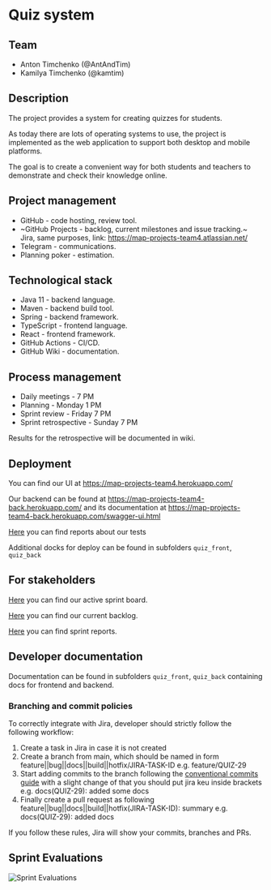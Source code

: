 # Quiz system

## Team

- Anton Timchenko (@AntAndTim)
- Kamilya Timchenko (@kamtim)

## Description

The project provides a system for creating quizzes for students.

As today there are lots of operating systems to use, the project is implemented as the web application to support both desktop and mobile platforms.

The goal is to create a convenient way for both students and teachers to demonstrate and check their knowledge online.

## Project management

- GitHub - code hosting, review tool.
- ~GitHub Projects - backlog, current milestones and issue tracking.~ Jira, same purposes, link: https://map-projects-team4.atlassian.net/
- Telegram - communications.
- Planning poker - estimation.

## Technological stack

- Java 11 - backend language.
- Maven - backend build tool.
- Spring - backend framework.
- TypeScript - frontend language.
- React - frontend framework.
- GitHub Actions - CI/CD.
- GitHub Wiki - documentation.

## Process management

- Daily meetings - 7 PM
- Planning - Monday 1 PM
- Sprint review - Friday 7 PM
- Sprint retrospective - Sunday 7 PM

Results for the retrospective will be documented in wiki.

## Deployment

You can find our UI at https://map-projects-team4.herokuapp.com/

Our backend can be found at https://map-projects-team4-back.herokuapp.com/ and its documentation at https://map-projects-team4-back.herokuapp.com/swagger-ui.html

[Here](https://antandtim.me/map-projects-team4) you can find reports about our tests

Additional docks for deploy can be found in subfolders `quiz_front`, `quiz_back`

## For stakeholders

[Here](https://map-projects-team4.atlassian.net/secure/RapidBoard.jspa?rapidView=1&projectKey=QUIZ&atlOrigin=eyJpIjoiMThkMzE5YWZhYzRhNGU2NTgzNDM4MGM1MmY4ZDg1NDAiLCJwIjoiaiJ9) you can find our active sprint board.

[Here](https://map-projects-team4.atlassian.net/secure/RapidBoard.jspa?projectKey=QUIZ&rapidView=1&view=planning.nodetail&atlOrigin=eyJpIjoiZmVkNmM3ODk3Mjg1NGY1MWJkMTZiYjEyOTgxNzk0ZDUiLCJwIjoiaiJ9) you can find our current backlog.

[Here](https://map-projects-team4.atlassian.net/secure/RapidBoard.jspa?rapidView=1&projectKey=QUIZ&view=reporting&chart=sprintRetrospective&sprint=2&atlOrigin=eyJpIjoiYzYwNDAyM2VkODI2NGFmMDkzNGU3N2UyYTAwYTA3MjciLCJwIjoiaiJ9) you can find sprint reports.

## Developer documentation

Documentation can be found in subfolders `quiz_front`, `quiz_back` containing docs for frontend and backend.

### Branching and commit policies

To correctly integrate with Jira, developer should strictly follow the following workflow:
1. Create a task in Jira in case it is not created
1. Create a branch from main, which should be named in form feature||bug||docs||build||hotfix/JIRA-TASK-ID e.g. feature/QUIZ-29
1. Start adding commits to the branch following the [conventional commits guide](https://www.conventionalcommits.org/) with a slight change of that you should put jira keu inside brackets e.g. docs(QUIZ-29): added some docs
1. Finally create a pull request as following feature||bug||docs||build||hotfix(JIRA-TASK-ID): summary e.g. docs(QUIZ-29): added docs

If you follow these rules, Jira will show your commits, branches and PRs.

## Sprint Evaluations

![Sprint Evaluations](https://docs.google.com/spreadsheets/d/e/2PACX-1vTXIhfQzTkLutk3Wp2zWwAcCXQe7GZCZGWMZHp4nMPAgInjsxWohwH5hxwd4N9iyATx-H-QBAiTGWlj/pubchart?oid=234185997&format=image)
